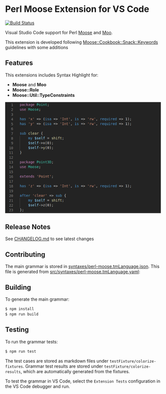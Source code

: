 # Perl Moose Extension for VS Code

[![Build Status](https://travis-ci.org/torrentalle/vscode-perl-moose.svg?branch=master)](https://travis-ci.org/torrentalle/vscode-perl-moose)

Visual Studio Code support for Perl [Moose](https://metacpan.org/pod/Moose) and [Moo](https://metacpan.org/pod/Moo).

This extension is developed following [Moose::Cookbook::Snack::Keywords](https://metacpan.org/pod/distribution/Moose/lib/Moose/Cookbook/Snack/Keywords.pod)
guidelines with some additions

## Features

This extensions includes Syntax Highlight for:

* **Moose** and **Moo**
* **Moose::Role**
* **Moose::Util::TypeConstraints**

![Syntax Highlight](images/grammar.png)

## Release Notes

See [CHANGELOG.md](CHANGELOG.md) to see latest changes

## Contributing

The main grammar is stored in [syntaxes/perl-moose.tmLanguage.json](syntaxes/perl-moose.tmLanguage.json).
This file is generated from [src/syntaxes/perl-moose.tmLanguage.yaml](src/syntaxes/perl-moose.tmLanguage.yaml):

## Building

To generate the main grammar:

```bash
$ npm install
$ npm run build
```

## Testing

To run the grammar tests:

```bash
$ npm run test
```
The test cases are stored as markdown files under `testFixture/colorize-fixtures`. Grammar test results are stored under `testFixture/colorize-results`, which are automatically generated from the fixtures.

To test the grammar in VS Code, select the `Extension Tests` configuration in the VS Code debugger and run.
